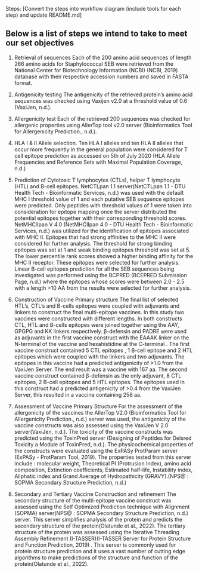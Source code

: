 Steps: [Convert the steps into workflow diagram (include tools for each step) and update README.md]

## Below is a list of steps we intend to take to meet our set objectives

1. Retrieval of sequences
Each of the 200 amino acid sequences of length 266 amino acids for Staphylococcal SEB were retrieved from the National Center for Biotechnology Information (NCBI) (NCBI, 2019) database with their respective accession numbers and saved in FASTA format.


2. Antigenicity testing
The antigenicity of the retrieved protein’s amino acid sequences was checked using Vaxijen v2.0 at a threshold value of 0.6 (VaxiJen, n.d.).
3. Allergenicity test
Each of the retrieved 200 sequences was checked for allergenic properties using AllerTop tool v2.0 server (Bioinformatics Tool for Allergenicity Prediction., n.d.). 
4.  HLA I & II Allele selection.
Ten HLA I alleles and ten HLA II alleles that occur more frequently in the general population were considered for T cell epitope prediction as accessed on 5th of July 2020 (HLA Allele Frequencies and Reference Sets with Maximal Population Coverage, n.d.)
5. Prediction of  Cytotoxic T lymphocytes (CTLs), helper T lymphocyte (HTL) and B-cell epitopes.
NetCTLpan 1.1 server(NetCTLpan 1.1 - DTU Health Tech - Bioinformatic Services, n.d.) was used with the default MHC I threshold value of 1 and  each putative SEB sequence epitopes were predicted. Only peptides with threshold values of 1 were taken into consideration for epitope mapping once the server distributed the potential epitopes together with their corresponding threshold scores. 
NetMHCIIpan V 4.0 (NetMHCIIpan 4.0 - DTU Health Tech - Bioinformatic Services, n.d.) was utilized for the identification of epitopes associated with MHC II. Epitopes that had strong affinities to the MHC II were considered for further analysis. The threshold for strong binding epitopes was set at 1 and weak binding epitopes threshold was set at 5.  The lower percentile rank scores showed a higher binding affinity for the MHC II receptor. These epitopes were selected for further analysis. 
Linear B-cell epitopes prediction for all the SEB sequences being investigated was performed using the BCPRED (BCEPRED Submission Page, n.d.) where the epitopes whose scores were between 2.0 - 2.5   with a length  >10 AA from the results were selected for further analysis.
6. Construction of Vaccine Primary structure
The final list of selected HTL’s, CTL’s and B-cells epitopes were coupled with adjuvants and linkers to construct the final multi-epitope vaccines. In this study two vaccines were constructed with different lengths. In both constructs CTL, HTL and B-cells epitopes were joined together using the AAY, GPGPG and KK linkers respectively. β-defensin and PADRE were used as adjuvants in the first vaccine construct with the EAAAK linker on the N-terminal of the vaccine and hexahistidine at the C-terminal . The first vaccine construct contained 5 CTL epitopes , 1 B-cell epitope and 2 HTL epitopes which were coupled with the linkers and two adjuvants.
The epitopes in this vaccine had a predicted antigenicity of  >1.0 from the VaxiJen Server. The end result was a vaccine with 167 aa.
The second vaccine construct contained β-defensin as the only adjuvant, 8 CTL epitopes, 2 B-cell epitopes and 5 HTL epitopes. The epitopes used in this construct had a predicted antigenicity of >0.4 from the VaxiJen Server, this resulted in a vaccine containing 258 aa. 
7. Assessment of Vaccine Primary Structure
For the assessment of the allergenicity of the vaccines the AllerTop V2.0 (Bioinformatics Tool for Allergenicity Prediction., n.d.) server was used, the antigenicity of the vaccine constructs was also assessed using the VaxiJen V 2.0 server(VaxiJen, n.d.). The toxicity of the vaccine constructs was predicted using the ToxinPred server  (Designing of Peptides for Deisred Toxicity a Module of ToxinPred, n.d.). The physicochemical properties of the constructs were evaluated using the ExPASy ProtParam server (ExPASy - ProtParam Tool, 2019). The properties tested from this server include : molecular weight, Theoretical PI (Protrusion Index), amino acid composition, Extinction coefficients, Estimated half-life, Instability index, Aliphatic index and Grand Average of Hydropathicity (GRAVY).(NPS@ : SOPMA Secondary Structure Prediction, n.d.)
8. Secondary and Tertiary Vaccine Construction and refinement 
The secondary structure of the multi-epitope vaccine construct was assessed using the Self Optimized Prediction technique with Alignment (SOPMA) server(NPS@ : SOPMA Secondary Structure Prediction, n.d.) server. This server  simplifies analysis of the protein and predicts the secondary structure of the protein(Olatunde et al., 2022). The tertiary structure of the protein was assessed using the Iterative Threading Assembly Refinement (I-TASSER)(I-TASSER Server for Protein Structure and Function Prediction, 2019) . This server is commonly used for protein structure prediction and it uses a vast number of cutting edge algorithms to make predictions of the structure and function of the protein(Olatunde et al., 2022).
